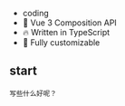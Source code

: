 - coding
- 💪 Vue 3 Composition API
- 🔥 Written in TypeScript
- 🎉 Fully customizable

## start

    写些什么好呢？
